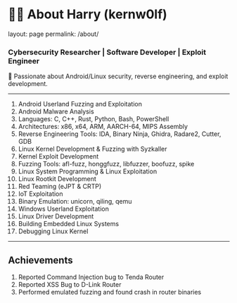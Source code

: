 # 👨‍💻 About Harry (kernw0lf)  
layout: page
permalink: /about/

### Cybersecurity Researcher | Software Developer | Exploit Engineer

🔐 Passionate about Android/Linux security, reverse engineering, and exploit development.  

---

1. Android Userland Fuzzing and Exploitation
2. Android Malware Analysis
3. Languages: C, C++, Rust, Python, Bash, PowerShell
4. Architectures: x86, x64, ARM, AARCH-64, MIPS Assembly
5. Reverse Engineering Tools: IDA, Binary Ninja, Ghidra, Radare2, Cutter, GDB
6. Linux Kernel Development & Fuzzing with Syzkaller
7. Kernel Exploit Development
8. Fuzzing Tools: afl-fuzz, honggfuzz, libfuzzer, boofuzz, spike
9. Linux System Programming & Linux Exploitation
10. Linux Rootkit Development
11. Red Teaming (eJPT & CRTP)
12. IoT Exploitation
13. Binary Emulation: unicorn, qiling, qemu
14. Windows Userland Exploitation
15. Linux Driver Development
16. Building Embedded Linux Systems
17. Debugging Linux Kernel

---

## Achievements

1. Reported Command Injection bug to Tenda Router
2. Reported XSS Bug to D-Link Router
3. Performed emulated fuzzing and found crash in router binaries
